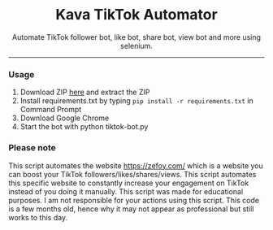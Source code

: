 <br/>
<div align="center">
  
# Kava TikTok Automator
Automate TikTok follower bot, like bot, share bot, view bot and more using selenium. 

  
</div>


--------------------------------------

### Usage


1. Download ZIP <a href="https://github.com/Kava4/archive/refs/heads/main.zip">here</a> and extract the ZIP
2. Install requirements.txt by typing `pip install -r requirements.txt` in Command Prompt
3. Download Google Chrome
4. Start the bot with python tiktok-bot.py
### Please note

This script automates the website https://zefoy.com/ which is a website you can boost your TikTok followers/likes/shares/views. This script automates this specific website to constantly increase your engagement on TikTok instead of you doing it manually. This script was made for educational purposes. I am not responsible for your actions using this script. This code is a few months old, hence why it may not appear as professional but still works to this day.
